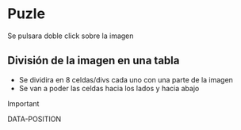 # Puzle
Se pulsara doble click sobre la imagen

## División de la imagen en una tabla

- Se dividira en 8 celdas/divs cada uno con una parte de la imagen
- Se van a poder las celdas hacia los lados y hacia abajo
  
>[!IMPORTANT]
> DATA-POSITION

